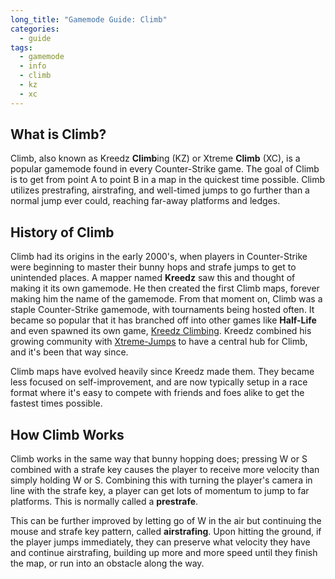 ```yaml
---
long_title: "Gamemode Guide: Climb"
categories:
  - guide
tags:
  - gamemode
  - info
  - climb
  - kz
  - xc
---
```


## What is Climb?

Climb, also known as Kreedz **Climb**ing (KZ) or Xtreme **Climb** (XC), is a popular gamemode found in every Counter-Strike game. The goal of Climb is to get from point A to point B in a map in the quickest time possible. Climb utilizes prestrafing, airstrafing, and well-timed jumps to go further than a normal jump ever could, reaching far-away platforms and ledges.

## History of Climb

Climb had its origins in the early 2000's, when players in Counter-Strike were beginning to master their bunny hops and strafe jumps to get to unintended places. A mapper named **Kreedz** saw this and thought of making it its own gamemode. He then created the first Climb maps, forever making him the name of the gamemode. From that moment on, Climb was a staple Counter-Strike gamemode, with tournaments being hosted often. It became so popular that it has branched off into other games like **Half-Life** and even spawned its own game, [Kreedz Climbing](https://store.steampowered.com/app/626680/Kreedz_Climbing/). Kreedz combined his growing community with [Xtreme-Jumps](https://xtreme-jumps.eu/news.php) to have a central hub for Climb, and it's been that way since.

Climb maps have evolved heavily since Kreedz made them. They became less focused on self-improvement, and are now typically setup in a race format where it's easy to compete with friends and foes alike to get the fastest times possible.

## How Climb Works

Climb works in the same way that bunny hopping does; pressing W or S combined with a strafe key causes the player to receive more velocity than simply holding W or S. Combining this with turning the player's camera in line with the strafe key, a player can get lots of momentum to jump to far platforms. This is normally called a **prestrafe**.

This can be further improved by letting go of W in the air but continuing the mouse and strafe key pattern, called **airstrafing**. Upon hitting the ground, if the player jumps immediately, they can preserve what velocity they have and continue airstrafing, building up more and more speed until they finish the map, or run into an obstacle along the way.
